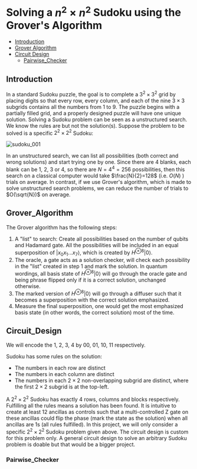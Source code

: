 # Solving a $n^2 × n^2$ Sudoku using the Grover's Algorithm

- [Introduction](#introduction)
- [Grover Algorithm](#grover_algorithm)
- [Circuit Design](#circuit_design)
  - [Pairwise_Checker](#pairwise_checker)

## Introduction

In a standard Sudoku puzzle, the goal is to complete a $3^2 × 3^2$ grid by placing digits so that every row, every column, and each of the nine $3 × 3$ subgrids contains all the numbers from 1 to 9. The puzzle begins with a partially filled grid, and a properly designed puzzle will have one unique solution. Solving a Sudoku problem can be seen as a unstructured search. We know the rules are but not the solution(s). Suppose the problem to be solved is a specific $2^2 \times 2^2$ Sudoku:

![sudoku_001](https://drive.google.com/uc?id=1Ki0M0Rdc6TbuKKS6T-u14E0q8lFVCD3Z)

In an unstructured search, we can list all possibilities (both correct and wrong solutions) and start trying one by one. Since there are 4 blanks, each blank can be 1, 2, 3 or 4, so there are $N=4^4=256$ possibilities, then this search on a classical computer would take $\frac{N}{2}=128$ (i.e. $O(N)$ ) trials on average. In contrast, if we use Grover's algorithm, which is made to solve unstructured search problems, we can reduce the number of trials to $O(\sqrt{N})$ on average.

## Grover_Algorithm

The Grover algorithm has the following steps:
1. A "list" to search: Create all possibilities based on the number of qubits and Hadamard gate. All the possibilities will be included in an equal superposition of $\left| x_0x_1...x_{7} \right\rangle$, which is created by $H^{\otimes 8}\left| 0 \right\rangle$.
2. The oracle, a gate acts as a solution checker, will check each possibility in the "list" created in step 1 and mark the solution. In quantum wordings, all basis state of $H^{\otimes 8}\left| 0 \right\rangle$ will go through the oracle gate and being phrase flipped only if it is a correct solution, unchanged otherwise.
3. The marked version of $H^{\otimes 8}\left| 0 \right\rangle$ will go through a diffuser such that it becomes a superposition with the correct solution emphasized.
4. Measure the final superposition, one would get the most emphasized basis state (in other words, the correct solution) most of the time. 

## Circuit_Design

We will encode the 1, 2, 3, 4 by 00, 01, 10, 11 respectively. 

Sudoku has some rules on the solution:
- The numbers in each row are distinct
- The numbers in each column are distinct
- The numbers in each $2 × 2$ non-overlapping subgrid are distinct, where the first $2 × 2$ subgrid is at the top-left.

A $2^2 × 2^2$ Sudoku has exactly $4$ rows, columns and blocks respectively. Fulfilling all the rules means a solution has been found. It is intuitive to create at least 12 ancillas as controls such that a multi-controlled Z gate on these ancillas could flip the phase (mark the state as the solution) when all ancillas are 1s (all rules fulfilled). In this project, we will only consider a specific $2^2 \times 2^2$ Sudoku problem given above. The circuit design is custom for this problem only. A general circuit design to solve an arbitrary Sudoku problem is doable but that would be a bigger project.

### Pairwise_Checker
